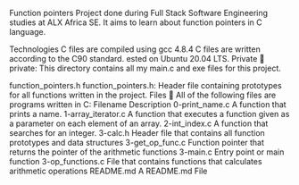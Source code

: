 Function pointers
Project done during Full Stack Software Engineering studies at ALX Africa SE. It aims to learn about function pointers in C language.

Technologies
C files are compiled using gcc 4.8.4
C files are written according to the C90 standard.
ested on Ubuntu 20.04 LTS.
Private 📁
private: This directory contains all my main.c and exe files for this project.

function_pointers.h
function_pointers.h: Header file containing prototypes for all functions written in the project.
Files 📃
All of the following files are programs written in C:
Filename	Description
0-print_name.c	A function that prints a name.
1-array_iterator.c	A function that executes a function given as a parameter on each element of an array.
2-int_index.c	A function that searches for an integer.
3-calc.h	Header file that contains all function prototypes and data structures
3-get_op_func.c	Function pointer that returns the pointer of the arithmetic functions
3-main.c	Entry point or main function
3-op_functions.c	File that contains functions that calculates arithmetic operations
README.md	A README.md File
